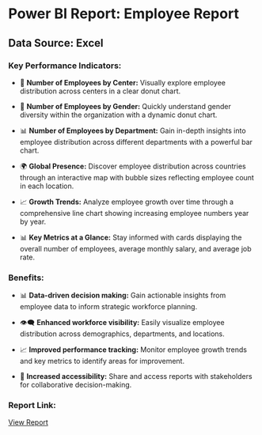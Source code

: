 # Power BI Report: Employee Report

## Data Source: Excel

### Key Performance Indicators:

- 💼 **Number of Employees by Center:** Visually explore employee distribution across centers in a clear donut chart.
  
- 👫 **Number of Employees by Gender:** Quickly understand gender diversity within the organization with a dynamic donut chart.
  
- 📊 **Number of Employees by Department:** Gain in-depth insights into employee distribution across different departments with a powerful bar chart.
  
- 🌍 **Global Presence:** Discover employee distribution across countries through an interactive map with bubble sizes reflecting employee count in each location.
  
- 📈 **Growth Trends:** Analyze employee growth over time through a comprehensive line chart showing increasing employee numbers year by year.
  
- 📊 **Key Metrics at a Glance:** Stay informed with cards displaying the overall number of employees, average monthly salary, and average job rate.

### Benefits:

- 📊 **Data-driven decision making:** Gain actionable insights from employee data to inform strategic workforce planning.
  
- 👁️‍🗨️ **Enhanced workforce visibility:** Easily visualize employee distribution across demographics, departments, and locations.
  
- 📈 **Improved performance tracking:** Monitor employee growth trends and key metrics to identify areas for improvement.
  
- 🔄 **Increased accessibility:** Share and access reports with stakeholders for collaborative decision-making.

### Report Link:
[View Report](https://app.powerbi.com/view?r=eyJrIjoiMzg4YzQwNzEtYWY3NC00YmQ1LTlhOTAtZDE3NWQ2MDA1ZmEyIiwidCI6ImRmODY3OWNkLWE4MGUtNDVkOC05OWFjLWM4M2VkN2ZmOTVhMCJ9)
